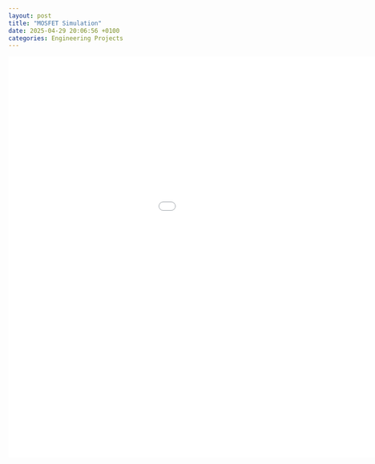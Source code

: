 ```yaml
---
layout: post
title: "MOSFET Simulation"
date: 2025-04-29 20:06:56 +0100
categories: Engineering Projects
---
```

<p>
<iframe src="/mosfet-simulation/index.html" width="1200" height="800" style="border:none;"></iframe>
</p>

